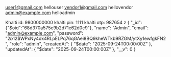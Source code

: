 user1@gmail.com hellouser
vendor1@gmail.com  hellovendor
admin@example.com helloadmin


Khalti id: 9800000000
khalti pin: 1111
khalti otp: 987654
                                                                                                                                                        z
{
  "_id":{"$oid":"68d370a575e9b2d71e62d0c9"},
  "name": "Admin",
  "email": "admin@example.com",
  "password": "$2b$12$WPxNy4dx4RLpELPq76qGAei8BQ9kheWTkb9RZGM/ytXy1ewfgkFN2",
  "role": "admin",
  "createdAt": { "$date": "2025-09-24T00:00:00Z" },
  "updatedAt": { "$date": "2025-09-24T00:00:00Z" },
  "__v": 0
}

